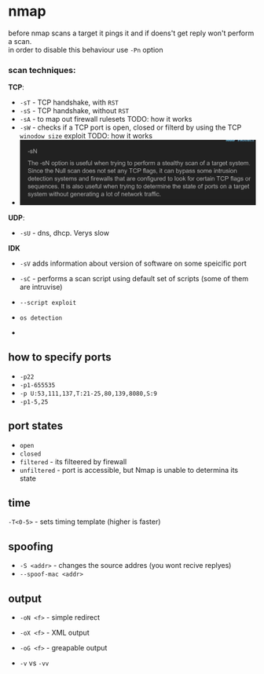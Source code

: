 # nmap

before nmap scans a target it pings it and if doens't get reply won't perform a scan. \
in order to disable this behaviour use `-Pn` option

### scan techniques:

**TCP**: 

* `-sT` - TCP handshake, with `RST`
* `-sS` - TCP handshake, without `RST`
* `-sA` - to map out firewall rulesets TODO: how it works
* `-sW` - checks if a TCP port is open, closed or filterd by using the TCP `winodow size` exploit TODO: how it works
* ![sN](image.png)

**UDP**:

* `-sU` - dns, dhcp. Verys slow

**IDK**

* `-sV` adds information about version of software on some speicific port

* `-sC` - performs a scan script using default set of scripts (some of them are intruvise)

* `--script exploit`

* `os detection`
* 


## how to specify ports
* `-p22`
* `-p1-655535`
* `-p U:53,111,137,T:21-25,80,139,8080,S:9`
* `-p1-5,25`

## port states
* `open`
* `closed`
* `filtered` - its filteered by firewall
* `unfiltered` - port is accessible, but Nmap is unable to determina its state

## time 
`-T<0-5>` - sets timing template (higher is faster)

## spoofing

* `-S <addr>` - changes the source addres (you wont recive replyes)
* `--spoof-mac <addr>`

## output

* `-oN <f>` - simple redirect
* `-oX <f>` - XML output
* `-oG <f>` - greapable output

* `-v` vs `-vv`